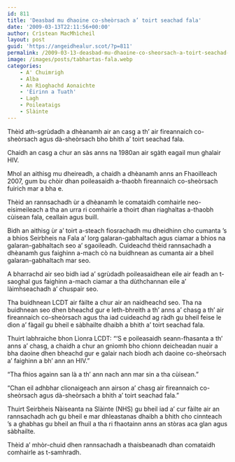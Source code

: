 ```yaml
---
id: 811
title: 'Deasbad mu dhaoine co-sheòrsach a’ toirt seachad fala'
date: '2009-03-13T22:11:56+00:00'
author: Crìstean MacMhìcheil
layout: post
guid: 'https://angeidhealur.scot/?p=811'
permalink: /2009-03-13-deasbad-mu-dhaoine-co-sheorsach-a-toirt-seachad-fala/
image: /images/posts/tabhartas-fala.webp
categories:
    - A' Chuimrigh
    - Alba
    - An Rìoghachd Aonaichte
    - 'Èirinn a Tuath'
    - Lagh
    - Poileataigs
    - Slàinte
---
```


Thèid ath-sgrùdadh a dhèanamh air an casg a th’ air fireannaich co-sheòrsach agus dà-sheòrsach bho bhith a’ toirt seachad fala.

Chaidh an casg a chur an sàs anns na 1980an air sgàth eagail mun ghalair HIV.

Mhol an aithisg mu dheireadh, a chaidh a dhèanamh anns an Fhaoilleach 2007, gum bu chòir dhan poileasaidh a-thaobh fireannaich co-sheòrsach fuirich mar a bha e.

Thèid an rannsachadh ùr a dhèanamh le comataidh comhairle neo-eisimeileach a tha an urra ri comhairle a thoirt dhan riaghaltas a-thaobh cùisean fala, ceallain agus buill.

Bidh an aithisg ùr a’ toirt a-steach fiosrachadh mu dheidhinn cho cumanta ’s a bhios Seirbheis na Fala a’ lorg galaran-gabhaltach agus ciamar a bhios na galaran-gabhaltach seo a’ sgaoileadh. Cuideachd thèid rannsachadh a dhèanamh gus faighinn a-mach cò na buidhnean as cumanta air a bheil galaran-gabhaltach mar seo.

A bharrachd air seo bidh iad a’ sgrùdadh poileasaidhean eile air feadh an t-saoghal gus faighinn a-mach ciamar a tha dùthchannan eile a’ làimhseachadh a’ chuspair seo.

Tha buidhnean LCDT air fàilte a chur air an naidheachd seo. Tha na buidhnean seo dhen bheachd gur e leth-bhreith a th’ anns a’ chasg a th’ air fireannaich co-sheòrsach agus tha iad cuideachd ag ràdh gu bheil feise le dìon a’ fàgail gu bheil e sàbhailte dhaibh a bhith a’ toirt seachad fala.

Thuirt labhraiche bhon Lìonra LCDT: “‘S e poileasaidh seann-fhasanta a th’ anns a’ chasg, a chaidh a chur an gnìomh bho chionn deicheadan nuair a bha daoine dhen bheachd gur e galair nach biodh ach daoine co-sheòrsach a’ faighinn a bh’ ann an HIV.”

“Tha fhios againn san là a th’ ann nach ann mar sin a tha cùisean.”

“Chan eil adhbhar clionaigeach ann airson a’ chasg air fireannaich co-sheòrsach agus dà-sheòrsach a bhith a’ toirt seachad fala.”

Thuirt Seirbheis Nàiseanta na Slàinte (NHS) gu bheil iad a’ cur fàilte air an rannsachadh ach gu bheil e mar dhleastanas dhaibh a bhith cho cinnteach ’s a ghabhas gu bheil an fhuil a tha ri fhaotainn anns an stòras aca glan agus sàbhailte.

Thèid a’ mhòr-chuid dhen rannsachadh a thaisbeanadh dhan comataidh comhairle as t-samhradh.
